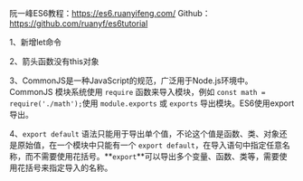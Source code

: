 阮一峰ES6教程：https://es6.ruanyifeng.com/
Github：https://github.com/ruanyf/es6tutorial



1、新增let命令

2、箭头函数没有this对象

3、CommonJS是一种JavaScript的规范，广泛用于Node.js环境中。CommonJS 模块系统使用 `require` 函数来导入模块，例如 `const math = require('./math');`使用 `module.exports` 或 `exports` 导出模块。ES6使用export导出。

4、`export default` 语法只能用于导出单个值，不论这个值是函数、类、对象还是原始值，在一个模块中只能有一个 `export default`，在导入语句中指定任意名称，而不需要使用花括号。**`export`**可以导出多个变量、函数、类等，需要使用花括号来指定导入的名称。







































































